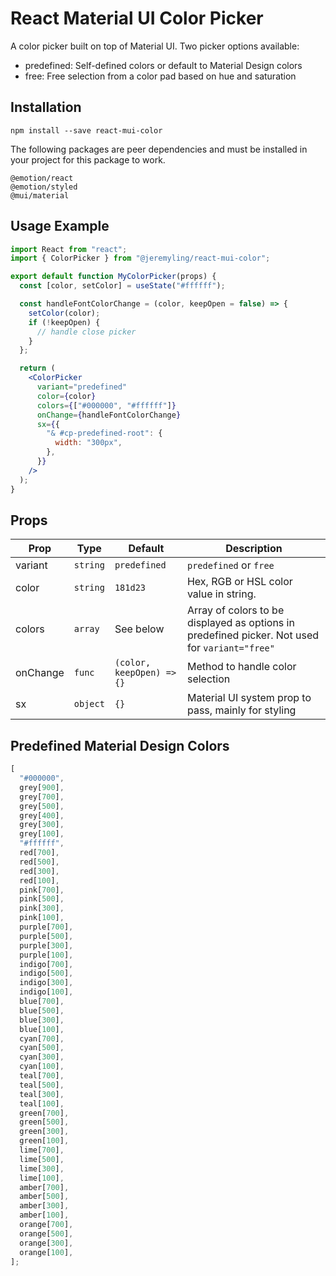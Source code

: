 # React Material UI Color Picker

A color picker built on top of Material UI. Two picker options available:

- predefined: Self-defined colors or default to Material Design colors
- free: Free selection from a color pad based on hue and saturation

## Installation

```
npm install --save react-mui-color
```

The following packages are peer dependencies and must be installed in your project for this package to work.

```
@emotion/react
@emotion/styled
@mui/material
```

## Usage Example

```jsx
import React from "react";
import { ColorPicker } from "@jeremyling/react-mui-color";

export default function MyColorPicker(props) {
  const [color, setColor] = useState("#ffffff");

  const handleFontColorChange = (color, keepOpen = false) => {
    setColor(color);
    if (!keepOpen) {
      // handle close picker
    }
  };

  return (
    <ColorPicker
      variant="predefined"
      color={color}
      colors={["#000000", "#ffffff"]}
      onChange={handleFontColorChange}
      sx={{
        "& #cp-predefined-root": {
          width: "300px",
        },
      }}
    />
  );
}
```

## Props

| Prop     | Type     | Default                   | Description                                                                                    |
| -------- | -------- | ------------------------- | ---------------------------------------------------------------------------------------------- |
| variant  | `string` | `predefined`              | `predefined` or `free`                                                                         |
| color    | `string` | `181d23`                  | Hex, RGB or HSL color value in string.                                                         |
| colors   | `array`  | See below                 | Array of colors to be displayed as options in predefined picker. Not used for `variant="free"` |
| onChange | `func`   | `(color, keepOpen) => {}` | Method to handle color selection                                                               |
| sx       | `object` | `{}`                      | Material UI system prop to pass, mainly for styling                                            |

## Predefined Material Design Colors

```js
[
  "#000000",
  grey[900],
  grey[700],
  grey[500],
  grey[400],
  grey[300],
  grey[100],
  "#ffffff",
  red[700],
  red[500],
  red[300],
  red[100],
  pink[700],
  pink[500],
  pink[300],
  pink[100],
  purple[700],
  purple[500],
  purple[300],
  purple[100],
  indigo[700],
  indigo[500],
  indigo[300],
  indigo[100],
  blue[700],
  blue[500],
  blue[300],
  blue[100],
  cyan[700],
  cyan[500],
  cyan[300],
  cyan[100],
  teal[700],
  teal[500],
  teal[300],
  teal[100],
  green[700],
  green[500],
  green[300],
  green[100],
  lime[700],
  lime[500],
  lime[300],
  lime[100],
  amber[700],
  amber[500],
  amber[300],
  amber[100],
  orange[700],
  orange[500],
  orange[300],
  orange[100],
];
```

